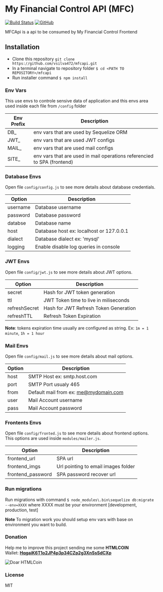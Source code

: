 # My Financial Control API (MFC)
[![Build Status](https://travis-ci.org/vsilva472/mfcapi.svg?branch=master)](https://travis-ci.org/vsilva472/mfcapi) 
[![GitHub](https://img.shields.io/github/license/mashape/apistatus.svg)](https://github.com/vsilva472/mfcapi/blob/master/LICENSE)


MFCApi is a api to be consumed by My Financial Control Frontend

## Installation
- Clone this repository `git clone https://github.com/vsilva472/mfcapi.git`
- In a terminal navigate to repository folder `$ cd <PATH TO REPOSITORY>/mfcapi`
- Run installer command `$ npm install`

### Env Vars
This use envs to controle sensive data of application and this envs area used inside each file from `/config` folder

| Env Prefix | Description |
| --- | --- |
| DB_ | env vars that are used by Sequelize ORM |
| JWT_ | env vars that are used JWT configs |
| MAIL_ | env vars that are used mail configs |
| SITE_ | env vars that are used in mail operations referencied to SPA (frontend)|

### Database Envs
Open file `config/config.js` to see more details about database credentials.

| Option | Description |
| --- | --- |
| username | Database username |
| password | Database password |
| databse | Database name |
| host | Database host ex: localhost or 127.0.0.1 |
| dialect | Database dialect ex: 'mysql' |
| logging | Enable disable log queries in console |


### JWT Envs
Open file `config/jwt.js` to see more details about JWT options.

| Option | Description |
| --- | --- |
| secret | Hash for JWT token generation |
| ttl | JWT Token time to live in miliseconds |
| refreshSecret | Hash for JWT Refresh Token Generation |
| refreshTTL | Refresh Token Expiration |

**Note**: tokens expiration time usually are configured as string. Ex: `1m = 1 minute`, `1h = 1 hour`


### Mail Envs
Open file `config/mail.js` to see more details about mail options.

| Option | Description |
| --- | --- |
| host | SMTP Host ex: smtp.host.com |
| port | SMTP Port usualy 465 |
| from | Default mail from ex: me@mydomain.com |
| user | Mail Account username |
| pass | Mail Account password |

### Frontents Envs
Open file `config/fronted.js` to see more details about frontend options.
This options are used inside `modules/mailer.js`.

| Option | Description |
| --- | --- |
| frontend_url | SPA url |
| frontend_imgs | Url pointing to email images folder |
| frontend_password | SPA password recover url |


### Run migrations
Run migrations with command `$ node_modules\.bin\sequelize db:migrate --env=XXXX` where XXXX must be your environment [development, production, test]

**Note** To migration work you should setup env vars with base on environment you want to build.

### Donation
Help me to improve this project sending me some **HTMLCOIN**  
Wallet: **[HqgaiK6T1o2JP4p3p34CZp2g3XnSsSdCXp](htmlcoin:HqgaiK6T1o2JP4p3p34CZp2g3XnSsSdCXp?label=Doa%C3%A7%C3%B5es%20Github)**  
  
![Doar HTMLCoin](https://www.viniciusdesouza.com.br/img/htmlcoin.png)

### License
MIT
